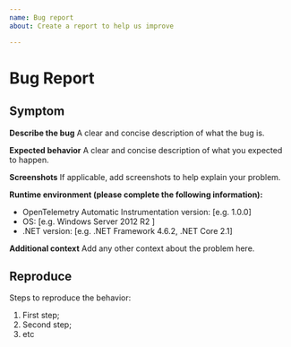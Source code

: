 ```yaml
---
name: Bug report
about: Create a report to help us improve

---
```


# Bug Report

## Symptom

**Describe the bug**
A clear and concise description of what the bug is.

**Expected behavior**
A clear and concise description of what you expected to happen.

**Screenshots**
If applicable, add screenshots to help explain your problem.

**Runtime environment (please complete the following information):**

- OpenTelemetry Automatic Instrumentation version: [e.g. 1.0.0]
- OS: [e.g. Windows Server 2012 R2 ]
- .NET version: [e.g. .NET Framework 4.6.2, .NET Core 2.1]

**Additional context**
Add any other context about the problem here.

## Reproduce

Steps to reproduce the behavior:

 1. First step;
 2. Second step;
 3. etc

<!--
NOTE: If possible, also include the internal log files found (by default) in:
Windows: %ProgramData%\OpenTelemetry .NET AutoInstrumentation\logs\
Linux and macOS: /var/log/opentelemetry/dotnet/
--!>
